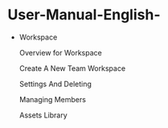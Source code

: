 # User-Manual-English-
- Workspace

  
   Overview for Workspace

  Create A New Team Workspace

  Settings And Deleting

  Managing Members

  Assets Library
